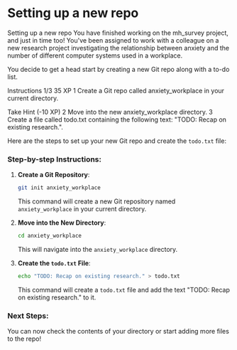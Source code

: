 # Setting up a new repo

Setting up a new repo
You have finished working on the mh_survey project, and just in time too! You've been assigned to work with a colleague on a new research project investigating the relationship between anxiety and the number of different computer systems used in a workplace.

You decide to get a head start by creating a new Git repo along with a to-do list.

Instructions 1/3
35 XP
1
Create a Git repo called anxiety_workplace in your current directory.

Take Hint (-10 XP)
2
Move into the new anxiety_workplace directory.
3
Create a file called todo.txt containing the following text: "TODO: Recap on existing research.".

Here are the steps to set up your new Git repo and create the `todo.txt` file:

### Step-by-step Instructions:

1. **Create a Git Repository**:
   ```bash
   git init anxiety_workplace
   ```
   This command will create a new Git repository named `anxiety_workplace` in your current directory.

2. **Move into the New Directory**:
   ```bash
   cd anxiety_workplace
   ```
   This will navigate into the `anxiety_workplace` directory.

3. **Create the `todo.txt` File**:
   ```bash
   echo "TODO: Recap on existing research." > todo.txt
   ```
   This command will create a `todo.txt` file and add the text "TODO: Recap on existing research." to it.

### Next Steps:
You can now check the contents of your directory or start adding more files to the repo!